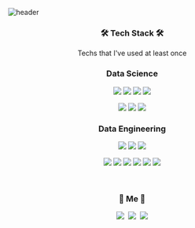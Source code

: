 ![header](https://capsule-render.vercel.app/api?type=waving&color=BDBDBD&height=300&section=header&text=DoinSin&fontSize=90&animation=fadeIn&fontAlignY=38&desc=Jr.%20Data%20Engineer&descAlignY=51&descAlign=70&fontColor=2E2E2E)

<div align="center"><h3>🛠 Tech Stack 🛠</h3></div>

<div align="center"> Techs that I've used at least once </div>

<div align="center">

### Data Science

<img src="https://img.shields.io/badge/Python-3776AB?style=flat-square&logo=Python&logoColor=white"/></a>
<img src="https://img.shields.io/badge/NumPy-013243?style=flat-square&logo=NumPy&logoColor=white"/></a>
<img src="https://img.shields.io/badge/pandas-150458?style=flat-square&logo=pandas&logoColor=white"/></a>
<img src="https://img.shields.io/badge/scikit learn-F7931E?style=flat-square&logo=scikit learn&logoColor=white"/></a>

<img src="https://img.shields.io/badge/TensorFlow-FF6F00?style=flat-square&logo=TensorFlow&logoColor=white"/></a>
<img src="https://img.shields.io/badge/Keras-D00000?style=flat-square&logo=Keras&logoColor=white"/></a>
<img src="https://img.shields.io/badge/Tableau-E97627?style=flat-square&logo=Tableau&logoColor=white"/></a>

### Data Engineering

<img src="https://img.shields.io/badge/Apache Spark-E25A1C?style=flat-square&logo=Apache Spark&logoColor=white"/></a>
<img src="https://img.shields.io/badge/Apache Airflow-017CEE?style=flat-square&logo=Apache Airflow&logoColor=white"/></a>
<img src="https://img.shields.io/badge/Amazon AWS-232F3E?style=flat-square&logo=Amazon AWS&logoColor=white"/></a>

<img src="https://img.shields.io/badge/Amazon S3-569A31?style=flat-square&logo=Amazon S3&logoColor=white"/></a>
<img src="https://img.shields.io/badge/MySQL-4479A1?style=flat-square&logo=MySQL&logoColor=white"/></a>
<img src="https://img.shields.io/badge/PostgreSQL-4169E1?style=flat-square&logo=PostgreSQL&logoColor=white"/></a>
<img src="https://img.shields.io/badge/MongoDB-47A248?style=flat-square&logo=MongoDB&logoColor=white"/></a>
<img src="https://img.shields.io/badge/Docker-2496ED?style=flat-square&logo=Docker&logoColor=white"/></a>
<img src="https://img.shields.io/badge/Selenium-43B02A?style=flat-square&logo=Selenium&logoColor=white"/></a>
</div>

<br>

<div align="center"><h3> 🧸 Me 🧸 </h3></div>
<div align="center">
  <a href="https://DoIn-Sin.github.io/"><img src="https://img.shields.io/badge/Tech Blog-8a2be2?style=flat-square&logo=GitHub&logoColor=white&link=https://DoIn-Sin.github.io/"/></a>&nbsp
  <a href="https://maroon-chips-b96.notion.site/Data-Engineer-DoIn-Sin-495ea758e5e9426abbaf1d25298703cd"><img src="https://img.shields.io/badge/Notion-000000?style=flat-square&logo=Notion&logoColor=white&link=https://www.instagram.com/woo0_hooo/"/></a>&nbsp
  <a href="mailto:ehdls@naver.com"><img src="https://img.shields.io/badge/Email-6DB33F?style=flat-square&logo=Naver&logoColor=white&link=viliketh1s98@naver.com"/></a>
</div>
<br>
